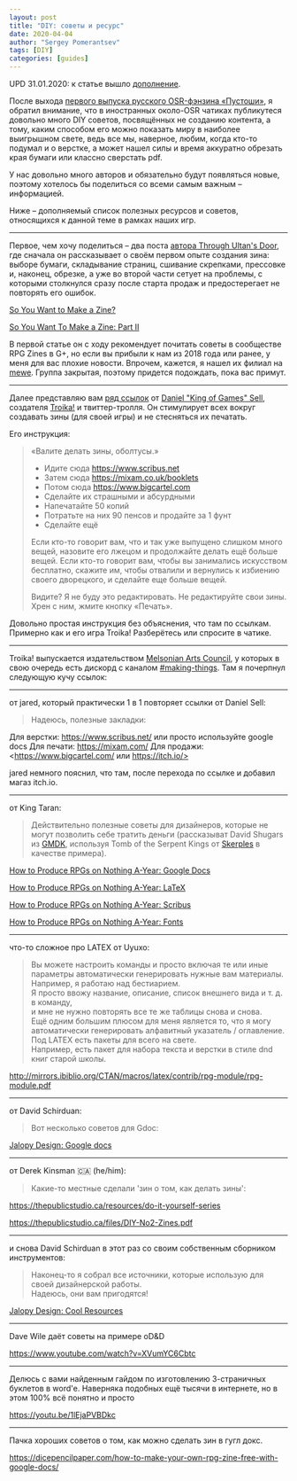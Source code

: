 ```yaml
---
layout: post
title: "DIY: советы и ресурс"
date: 2020-04-04
author: "Sergey Pomerantsev"
tags: [DIY]
categories: [guides]
---
```


UPD 31.01.2020: к статье вышло [дополнение](https://vk.com/@tabletop_yo-valite-delat-ziny-oboltusy).

После выхода [первого выпуска русского OSR-фэнзина «Пустоши»](https://vk.com/away.php?to=https%3A%2F%2Feastern-lands.blogspot.com%2F2019%2F08%2Fbadlandzine-1.html&cc_key=), я обратил внимание, что в иностранных около-OSR чатиках публикутеся довольно много DIY советов, посвящённых не созданию контента, а тому, каким способом его можно показать миру в наиболее выигрышном свете, ведь все мы, наверное, любим, когда кто-то подумал и о верстке, а может нашел силы и время аккуратно обрезать края бумаги или классно сверстать pdf.

У нас довольно много авторов и обязательно будут появляться новые, поэтому хотелось бы поделиться со всеми самым важным – информацией.

Ниже – дополняемый список полезных ресурсов и советов, относящихся к данной теме в рамках наших игр.

---

Первое, чем хочу поделиться – два поста [автора Through Ultan's Door](https://vk.com/away.php?to=https%3A%2F%2Fthroughultansdoor.bigcartel.com%2F&cc_key=), где сначала он рассказывает о своём первом опыте создания зина: выборе бумаги, складывание страниц, сшивание скрепками, прессовке и, наконец, обрезке, а уже во второй части сетует на проблемы, с которыми столкнулся сразу после старта продаж и предостерегает не повторять его ошибок.

[So You Want to Make a Zine?](https://vk.com/away.php?to=https%3A%2F%2Fmaziriansgarden.blogspot.com%2F2018%2F10%2Fso-you-want-to-make-zine.html&cc_key=)

[So You Want To Make a Zine: Part II](https://vk.com/away.php?to=https%3A%2F%2Fmaziriansgarden.blogspot.com%2F2018%2F10%2Fso-you-want-to-make-zine-part-ii.html&cc_key=)

В первой статье он с ходу рекомендует почитать советы в сообществе RPG Zines в G+, но если вы прибыли к нам из 2018 года или ранее, у меня для вас плохие новости.
Впрочем, кажется, я нашел их филиал на [mewe](https://vk.com/away.php?to=https%3A%2F%2Fmewe.com%2Fjoin%2Frpg_zines&cc_key=). Группа закрытая, поэтому придется подождать, пока вас примут.

---

Далее представляю вам [ряд ссылок](https://vk.com/away.php?to=https%3A%2F%2Ftwitter.com%2FIgnus1%2Fstatus%2F1159477339186782209&cc_key=) от [Daniel "King of Games" Sell](https://vk.com/away.php?to=https%3A%2F%2Ftwitter.com%2FIgnus1&cc_key=), создателя [Troika!](https://vk.com/away.php?to=https%3A%2F%2Fwww.troikarpg.com%2F&cc_key=) и твиттер-тролля. Он стимулирует всех вокруг создавать зины (для своей игры) и не стесняться их печатать.

Его инструкция:

> «Валите делать зины, оболтусы.»
> 
> - Идите сюда <https://www.scribus.net>
> - Затем сюда <https://mixam.co.uk/booklets>
> - Потом сюда <https://www.bigcartel.com>
> - Сделайте их страшными и абсурдными
> - Напечатайте 50 копий
> - Потратьте на них 90 пенсов и продайте за 1 фунт
> - Сделайте ещё
>
> Если кто-то говорит вам, что и так уже выпущено слишком много вещей, назовите его лжецом и продолжайте делать ещё больше вещей.
> Если кто-то говорит вам, чтобы вы занимались искусством бесплатно, скажите им, чтобы отвалили и вернулись к избиению своего дворецкого, и сделайте еще больше вещей.
>
> Видите? Я не буду это редактировать. Не редактируйте свои зины. Хрен с ним, жмите кнопку «Печать».

Довольно простая инструкция без объяснения, что там по ссылкам. Примерно как и его игра Troika! Разберётесь или спросите в чатике.

---

Troika! выпускается издательством [Melsonian Arts Council](https://vk.com/away.php?to=https%3A%2F%2Fwww.melsonia.com%2F&cc_key=), у которых в свою очередь есть дискорд с каналом [#making-things](https://vk.com/away.php?to=https%3A%2F%2Fdiscord.gg%2F8wu4evY&cc_key=). Там я почерпнул следующую кучу ссылок:

---

от jared, который практически 1 в 1 повторяет ссылки от Daniel Sell:

> Надеюсь, полезные закладки:

Для верстки: <https://www.scribus.net/> или просто используйте google docs
Для печати: <https://mixam.com/>
Для продажи: <https://www.bigcartel.com/ или https://itch.io/>

jared немного пояснил, что там, после перехода по ссылке и добавил магаз itch.io.

---

от King Taran:

> Действительно полезные советы для дизайнеров, которые не могут позволить себе тратить деньги (рассказыват David Shugars из [GMDK](https://vk.com/away.php?to=https%3A%2F%2Fgmdk.org%2Fblog%2F&cc_key=), используя Tomb of the Serpent Kings от [Skerples](https://vk.com/away.php?to=https%3A%2F%2Fcoinsandscrolls.blogspot.com%2F&cc_key=) в качестве примера).

[How to Produce RPGs on Nothing A-Year: Google Docs](https://vk.com/away.php?to=https%3A%2F%2Fgmdk.org%2F2018%2F07%2F12%2Fhow-to-produce-rpgs-on-nothing-a-year-google-docs&cc_key=)

[How to Produce RPGs on Nothing A-Year: LaTeX](https://vk.com/away.php?to=https%3A%2F%2Fgmdk.org%2F2018%2F07%2F15%2Fhow-to-produce-rpgs-on-nothing-a-year-latex&cc_key=)

[How to Produce RPGs on Nothing A-Year: Scribus](https://vk.com/away.php?to=https%3A%2F%2Fgmdk.org%2F2018%2F07%2F18%2Fhow-to-produce-rpgs-on-nothing-a-year-scribus&cc_key=)

[How to Produce RPGs on Nothing A-Year: Fonts](https://vk.com/away.php?to=https%3A%2F%2Fgmdk.org%2F2018%2F07%2F20%2Fhow-to-produce-rpgs-on-nothing-a-year-fonts%2F&cc_key=)

---
	
что-то сложное про LATEX от Uyuxo:

> Вы можете настроить команды и просто включая те или иные параметры автоматически генерировать нужные вам материалы.  
> Например, я работаю над бестиарием.  
> Я просто ввожу название, описание, список внешнего вида и т. д. в команду,  
> и мне не нужно повторять все те же таблицы снова и снова.  
> Ещё одним большим плюсом для меня является то, что я могу автоматически генерировать алфавитный указатель / оглавление.  
> Под LATEX есть пакеты для всего на свете.  
> Например, есть пакет для набора текста и верстки в стиле dnd книг старой школы.  

<http://mirrors.ibiblio.org/CTAN/macros/latex/contrib/rpg-module/rpg-module.pdf>

---

от David Schirduan:

> Вот несколько советов для Gdoc:

[Jalopy Design: Google docs](https://vk.com/away.php?to=https%3A%2F%2Ftechnicalgrimoire.com%2Fdavid%2F2017%2F10%2Fsimple-design&cc_key=)

---

от Derek Kinsman 🇨🇦 (he/him):

> Какие-то местные сделали 'зин о том, как делать зины':

<https://thepublicstudio.ca/resources/do-it-yourself-series>

<https://thepublicstudio.ca/files/DIY-No2-Zines.pdf>

---	

и снова David Schirduan в этот раз со своим собственным сборником инструментов:

> Наконец-то я собрал все источники, которые использую для своей дизайнерской работы.  
> Надеюсь, они вам пригодятся!

[Jalopy Design: Cool Resources](https://vk.com/away.php?to=https%3A%2F%2Ftechnicalgrimoire.com%2Fdavid%2F2019%2F08%2FJalopyResources&cc_key=)

---

Dave Wile даёт советы на примере oD&D

<https://www.youtube.com/watch?v=XVumYC6Cbtc>

---

Делюсь с вами найденным гайдом по изготовлению 3-страничных буклетов в word'e. Наверняка подобных ещё тысячи в интернете, но в этом 100% всё понятно и просто

<https://youtu.be/1lEjaPVBDkc>

---

Пачка хороших советов о том, как можно сделать зин в гугл докс.

<https://dicepencilpaper.com/how-to-make-your-own-rpg-zine-free-with-google-docs/>
